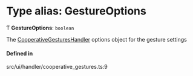 # Type alias: GestureOptions

Ƭ **GestureOptions**: `boolean`

The [CooperativeGesturesHandler](../classes/CooperativeGesturesHandler.md) options object for the gesture settings

#### Defined in

src/ui/handler/cooperative_gestures.ts:9
